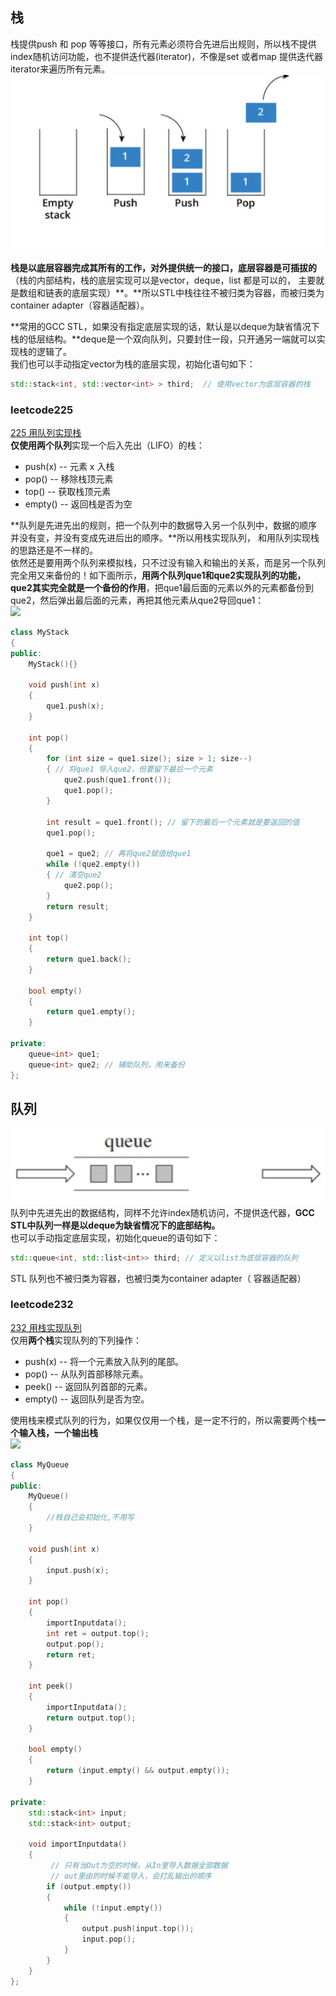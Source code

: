 ## 栈
栈提供push 和 pop 等等接口，所有元素必须符合先进后出规则，所以栈不提供index随机访问功能，也不提供迭代器(iterator)，不像是set 或者map 提供迭代器iterator来遍历所有元素。<br />![image.png](栈和队列.assets/1645583298263-a599fe31-5a5f-4a1b-8fac-88a4edd144be.png)

**栈是以底层容器完成其所有的工作，对外提供统一的接口，底层容器是可插拔的**（栈的内部结构，栈的底层实现可以是vector，deque，list 都是可以的， 主要就是数组和链表的底层实现）**。**所以STL中栈往往不被归类为容器，而被归类为container adapter（容器适配器）。

**常用的GCC STL，如果没有指定底层实现的话，默认是以deque为缺省情况下栈的低层结构。**deque是一个双向队列，只要封住一段，只开通另一端就可以实现栈的逻辑了。<br />我们也可以手动指定vector为栈的底层实现，初始化语句如下：
```cpp
std::stack<int, std::vector<int> > third;  // 使用vector为底层容器的栈
```
### leetcode225
[225 用队列实现栈](https://leetcode-cn.com/problems/implement-stack-using-queues/)<br />**仅使用两个队列**实现一个后入先出（LIFO）的栈：

- push(x) -- 元素 x 入栈
- pop() -- 移除栈顶元素
- top() -- 获取栈顶元素
- empty() -- 返回栈是否为空

**队列是先进先出的规则，把一个队列中的数据导入另一个队列中，数据的顺序并没有变，并没有变成先进后出的顺序。**所以用栈实现队列， 和用队列实现栈的思路还是不一样的。<br />依然还是要用两个队列来模拟栈，只不过没有输入和输出的关系，而是另一个队列完全用又来备份的！如下面所示，**用两个队列que1和que2实现队列的功能，que2其实完全就是一个备份的作用**，把que1最后面的元素以外的元素都备份到que2，然后弹出最后面的元素，再把其他元素从que2导回que1：<br />![](https://cdn.nlark.com/yuque/0/2022/gif/690827/1645594368661-04aba5ca-e675-4120-bd83-63838855b9d5.gif#clientId=u12ee427e-9202-4&crop=0&crop=0&crop=1&crop=1&from=paste&id=uca04f15c&margin=%5Bobject%20Object%5D&originHeight=562&originWidth=704&originalType=url&ratio=1&rotation=0&showTitle=false&status=done&style=none&taskId=ua6621591-8bc1-4f31-b539-a76138e3d4a&title=)
```cpp
class MyStack
{
public:
    MyStack(){}

    void push(int x)
    {
        que1.push(x);
    }

    int pop()
    {
        for (int size = que1.size(); size > 1; size--)
        { // 将que1 导入que2，但要留下最后一个元素
            que2.push(que1.front());
            que1.pop();
        }

        int result = que1.front(); // 留下的最后一个元素就是要返回的值
        que1.pop();

        que1 = que2; // 再将que2赋值给que1
        while (!que2.empty())
        { // 清空que2
            que2.pop();
        }
        return result;
    }

    int top()
    {
        return que1.back();
    }

    bool empty()
    {
        return que1.empty();
    }

private:
    queue<int> que1;
    queue<int> que2; // 辅助队列，用来备份
};
```
## 队列
![image.png](栈和队列.assets/1645583706370-cbce2055-c5fc-42c6-9168-dd2b9e7a4d7c.png)<br />队列中先进先出的数据结构，同样不允许index随机访问，不提供迭代器，**GCC STL中队列一样是以deque为缺省情况下的底部结构。**<br />也可以手动指定底层实现，初始化queue的语句如下：
```cpp
std::queue<int, std::list<int>> third; // 定义以list为底层容器的队列 
```
STL 队列也不被归类为容器，也被归类为container adapter（ 容器适配器）
### leetcode232
[232 用栈实现队列](https://leetcode-cn.com/problems/implement-queue-using-stacks/)<br />仅用**两个栈**实现队列的下列操作：

- push(x) -- 将一个元素放入队列的尾部。
- pop() -- 从队列首部移除元素。
- peek() -- 返回队列首部的元素。
- empty() -- 返回队列是否为空。

使用栈来模式队列的行为，如果仅仅用一个栈，是一定不行的，所以需要两个栈**一个输入栈，一个输出栈**<br />![](https://cdn.nlark.com/yuque/0/2022/gif/690827/1645585893613-e0c585e0-b944-451c-bf1e-c580b7b50c75.gif#clientId=ub19e4ba0-c255-4&crop=0&crop=0&crop=1&crop=1&from=paste&id=u6feec905&margin=%5Bobject%20Object%5D&originHeight=528&originWidth=662&originalType=url&ratio=1&rotation=0&showTitle=false&status=done&style=none&taskId=u582a87ca-7089-48a6-b06d-0637e4380fd&title=)
```cpp
class MyQueue
{
public:
    MyQueue()
    {
		//栈自己会初始化,不用写
    }

    void push(int x)
    {
        input.push(x);
    }

    int pop()
    {
        importInputdata();
        int ret = output.top();
        output.pop();
        return ret;
    }

    int peek()
    {
        importInputdata();
        return output.top();
    }

    bool empty()
    {
        return (input.empty() && output.empty());
    }

private:
    std::stack<int> input;
    std::stack<int> output;

    void importInputdata()
    {
         // 只有当Out为空的时候，从In里导入数据全部数据
         // out里由的时候不能导入，会打乱输出的顺序
        if (output.empty())
        {
            while (!input.empty())
            {
                output.push(input.top());
                input.pop();
            }
        }
    }
};
```
